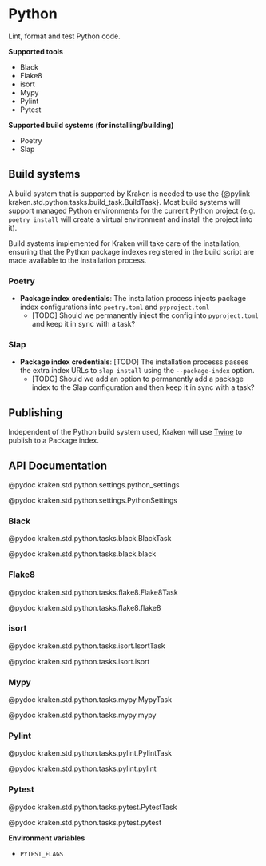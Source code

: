 # Python

  [Kaniko]: https://github.com/GoogleContainerTools/kaniko
  [Buildx]: https://docs.docker.com/buildx/working-with-buildx/

Lint, format and test Python code.

__Supported tools__

* Black
* Flake8
* isort
* Mypy
* Pylint
* Pytest

__Supported build systems (for installing/building)__

* Poetry
* Slap

## Build systems

A build system that is supported by Kraken is needed to use the {@pylink kraken.std.python.tasks.build_task.BuildTask}.
Most build systems will support managed Python environments for the current Python project (e.g. `poetry install` will
create a virtual environment and install the project into it).

Build systems implemented for Kraken will take care of the installation, ensuring that the Python package indexes
registered in the build script are made available to the installation process.

### Poetry

* **Package index credentials**: The installation process injects package index configurations into `poetry.toml` and
`pyproject.toml`
  * [TODO] Should we permanently inject the config into `pyproject.toml` and keep it in sync with a task?

### Slap

* **Package index credentials**: [TODO] The installation processs passes the extra index URLs to `slap install` using the
`--package-index` option.
  * [TODO] Should we add an option to permanently add a package index to the Slap configuration and then keep it in
    sync with a task?

## Publishing

Independent of the Python build system used, Kraken will use [Twine][] to publish to a Package index.

[Twine]: https://twine.readthedocs.io/en/stable/

## API Documentation

@pydoc kraken.std.python.settings.python_settings

@pydoc kraken.std.python.settings.PythonSettings

### Black

@pydoc kraken.std.python.tasks.black.BlackTask

@pydoc kraken.std.python.tasks.black.black

### Flake8

@pydoc kraken.std.python.tasks.flake8.Flake8Task

@pydoc kraken.std.python.tasks.flake8.flake8

### isort

@pydoc kraken.std.python.tasks.isort.IsortTask

@pydoc kraken.std.python.tasks.isort.isort

### Mypy

@pydoc kraken.std.python.tasks.mypy.MypyTask

@pydoc kraken.std.python.tasks.mypy.mypy

### Pylint

@pydoc kraken.std.python.tasks.pylint.PylintTask

@pydoc kraken.std.python.tasks.pylint.pylint

### Pytest

@pydoc kraken.std.python.tasks.pytest.PytestTask

@pydoc kraken.std.python.tasks.pytest.pytest

__Environment variables__

* `PYTEST_FLAGS`
